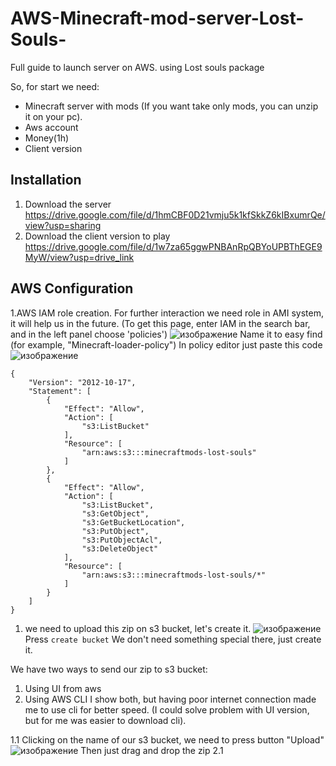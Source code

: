 # AWS-Minecraft-mod-server-Lost-Souls-
Full guide to launch server on AWS. using Lost souls package

So, for start we need: 
  - Minecraft server with mods (If you want take only mods, you can unzip it on your pc).
  - Aws account
  - Money(1h)
  - Client version
## Installation
1. Download the server https://drive.google.com/file/d/1hmCBF0D21vmju5k1kfSkkZ6kIBxumrQe/view?usp=sharing
2. Download the client version to play https://drive.google.com/file/d/1w7za65ggwPNBAnRpQBYoUPBThEGE9MyW/view?usp=drive_link

## AWS Configuration
1.AWS IAM role creation.
For further interaction we need role in AMI system, it will help us in the future. 
(To get this page, enter IAM in the search bar, and in the left panel choose 'policies') 
![изображение](https://github.com/user-attachments/assets/fa05a26d-d45e-4e6b-aa47-c65254078c81)
Name it to easy find (for example, "Minecraft-loader-policy")
In policy editor just paste this code 
![изображение](https://github.com/user-attachments/assets/61802dc7-9577-44a3-8053-bf5e80a6716b)

```uml
{
    "Version": "2012-10-17",
    "Statement": [
        {
            "Effect": "Allow",
            "Action": [
                "s3:ListBucket"
            ],
            "Resource": [
                "arn:aws:s3:::minecraftmods-lost-souls"
            ]
        },
        {
            "Effect": "Allow",
            "Action": [
                "s3:ListBucket",
                "s3:GetObject",
                "s3:GetBucketLocation",
                "s3:PutObject",
                "s3:PutObjectAcl",
                "s3:DeleteObject"
            ],
            "Resource": [
                "arn:aws:s3:::minecraftmods-lost-souls/*"
            ]
        }
    ]
}
```

1. we need to upload this zip on s3 bucket, let's create it. 
![изображение](https://github.com/user-attachments/assets/30675bb9-3139-4aef-81cc-e0a20cff8584)
Press ```create bucket```
We don't need something special there, just create it. 

We have two ways to send our zip to s3 bucket:
1. Using UI from aws
2. Using AWS CLI
I show both, but having poor internet connection made me to use cli for better speed. (I could solve problem with UI version, but for me was easier to download cli).


 1.1
 Clicking on the name of our s3 bucket, we need to press button "Upload"
 ![изображение](https://github.com/user-attachments/assets/93a1def7-2c7d-4d24-ac27-11626f43ced2)
  Then just drag and drop the zip
 2.1
 





